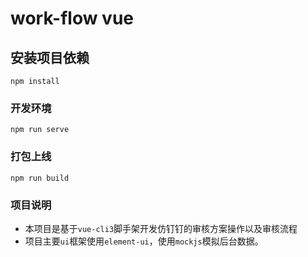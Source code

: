 # work-flow vue

## 安装项目依赖
```
npm install
```

### 开发环境
```
npm run serve
```

### 打包上线
```
npm run build
```

### 项目说明
+ 本项目是基于`vue-cli3`脚手架开发仿钉钉的审核方案操作以及审核流程
+ 项目主要`ui`框架使用`element-ui`，使用`mockjs`模拟后台数据。
